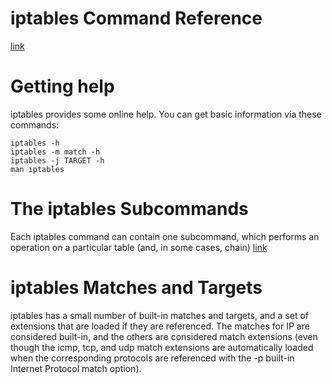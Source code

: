 # iptables Command Reference
[link](https://learning.oreilly.com/library/view/linux-iptables-pocket/9780596801861/ch01s02.html#iptables_miscellaneous_options)

# Getting help
iptables provides some online help. You can get basic information via these commands:
```
iptables -h
iptables -m match -h
iptables -j TARGET -h
man iptables
```

# The iptables Subcommands
Each iptables command can contain one subcommand, which performs an operation on a particular table (and, in some cases, chain)
[link](https://learning.oreilly.com/library/view/linux-iptables-pocket/9780596801861/ch01s02.html#iptables_subcommand_options)

# iptables Matches and Targets
iptables has a small number of built-in matches and targets, and a set of extensions that are loaded if they are referenced.
The matches for IP are considered built-in, and the others are considered match extensions 
(even though the icmp, tcp, and udp match extensions are automatically loaded when the corresponding protocols are referenced with the -p built-in Internet Protocol match option).
